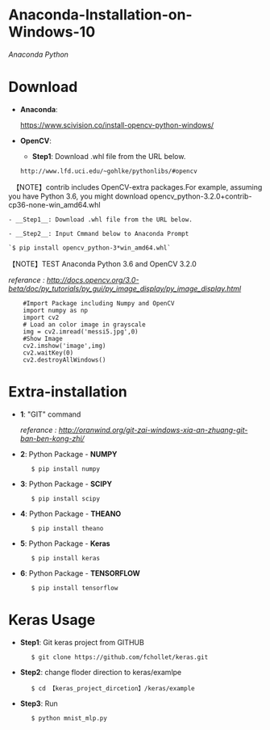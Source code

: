 # Anaconda-Installation-on-Windows-10
 *Anaconda Python*

# Download
- __Anaconda__:

    https://www.scivision.co/install-opencv-python-windows/
    
- __OpenCV__:

   - __Step1__: Download .whl file from the URL below.
    
   `http://www.lfd.uci.edu/~gohlke/pythonlibs/#opencv`

   【NOTE】contrib includes OpenCV-extra packages.For example, assuming you have Python 3.6, you might download opencv_python-3.2.0+contrib-cp36-none-win_amd64.whl
        
        
        
    - __Step1__: Download .whl file from the URL below.
    
    - __Step2__: Input Cmmand below to Anaconda Prompt
 
    `$ pip install opencv_python-3*win_amd64.whl`

【NOTE】TEST Anaconda Python 3.6 and OpenCV 3.2.0

*referance : http://docs.opencv.org/3.0-beta/doc/py_tutorials/py_gui/py_image_display/py_image_display.html*

        #Import Package including Numpy and OpenCV
        import numpy as np
        import cv2
        # Load an color image in grayscale
        img = cv2.imread('messi5.jpg',0)
        #Show Image
        cv2.imshow('image',img)
        cv2.waitKey(0)
        cv2.destroyAllWindows()

# Extra-installation 

   - __1__: "GIT" command

        *referance : http://oranwind.org/git-zai-windows-xia-an-zhuang-git-ban-ben-kong-zhi/*

   - __2__: Python Package - __NUMPY__
   
            $ pip install numpy
        
   - __3__: Python Package - __SCIPY__

            $ pip install scipy
        
   - __4__: Python Package - __THEANO__

            $ pip install theano
        
   - __5__: Python Package - __Keras__

            $ pip install keras
        
   - __6__: Python Package - __TENSORFLOW__
    
            $ pip install tensorflow

# Keras Usage

   - __Step1__: Git keras project from GITHUB
            
            $ git clone https://github.com/fchollet/keras.git
            
   - __Step2__: change floder direction to keras/examlpe
            
            $ cd 【keras_project_dircetion】/keras/example
            
   - __Step3__: Run 
            
            $ python mnist_mlp.py
            
